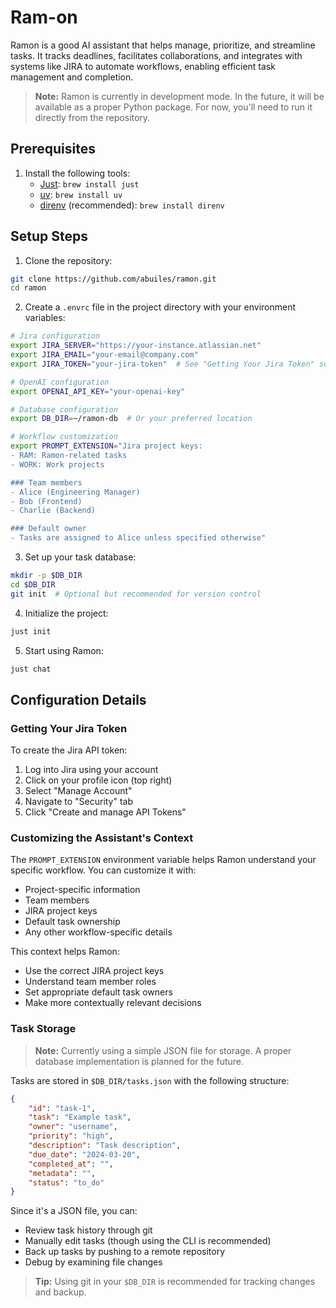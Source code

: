 # Ram-on

Ramon is a good AI assistant that helps manage, prioritize, and streamline tasks. It tracks deadlines, facilitates collaborations, and integrates with systems like JIRA to automate workflows, enabling efficient task management and completion.

> **Note:** Ramon is currently in development mode. In the future, it will be available as a proper Python package. For now, you'll need to run it directly from the repository.

## Prerequisites

1. Install the following tools:
   - [Just](https://github.com/casey/just): `brew install just`
   - [uv](https://docs.astral.sh/uv/getting-started/installation/): `brew install uv`
   - [direnv](https://direnv.net/) (recommended): `brew install direnv`

## Setup Steps

1. Clone the repository:
```bash
git clone https://github.com/abuiles/ramon.git
cd ramon
```

2. Create a `.envrc` file in the project directory with your environment variables:
```bash
# Jira configuration
export JIRA_SERVER="https://your-instance.atlassian.net"
export JIRA_EMAIL="your-email@company.com"
export JIRA_TOKEN="your-jira-token"  # See "Getting Your Jira Token" section below

# OpenAI configuration
export OPENAI_API_KEY="your-openai-key"

# Database configuration
export DB_DIR=~/ramon-db  # Or your preferred location

# Workflow customization
export PROMPT_EXTENSION="Jira project keys:
- RAM: Ramon-related tasks
- WORK: Work projects

### Team members
- Alice (Engineering Manager)
- Bob (Frontend)
- Charlie (Backend)

### Default owner
- Tasks are assigned to Alice unless specified otherwise"
```

3. Set up your task database:
```bash
mkdir -p $DB_DIR
cd $DB_DIR
git init  # Optional but recommended for version control
```

4. Initialize the project:
```bash
just init
```

5. Start using Ramon:
```bash
just chat
```

## Configuration Details

### Getting Your Jira Token

To create the Jira API token:
1. Log into Jira using your account
2. Click on your profile icon (top right)
3. Select "Manage Account"
4. Navigate to "Security" tab
5. Click "Create and manage API Tokens"

### Customizing the Assistant's Context

The `PROMPT_EXTENSION` environment variable helps Ramon understand your specific workflow. You can customize it with:
- Project-specific information
- Team members
- JIRA project keys
- Default task ownership
- Any other workflow-specific details

This context helps Ramon:
- Use the correct JIRA project keys
- Understand team member roles
- Set appropriate default task owners
- Make more contextually relevant decisions

### Task Storage

> **Note:** Currently using a simple JSON file for storage. A proper database implementation is planned for the future.

Tasks are stored in `$DB_DIR/tasks.json` with the following structure:
```json
{
    "id": "task-1",
    "task": "Example task",
    "owner": "username",
    "priority": "high",
    "description": "Task description",
    "due_date": "2024-03-20",
    "completed_at": "",
    "metadata": "",
    "status": "to_do"
}
```

Since it's a JSON file, you can:
- Review task history through git
- Manually edit tasks (though using the CLI is recommended)
- Back up tasks by pushing to a remote repository
- Debug by examining file changes

> **Tip:** Using git in your `$DB_DIR` is recommended for tracking changes and backup.
